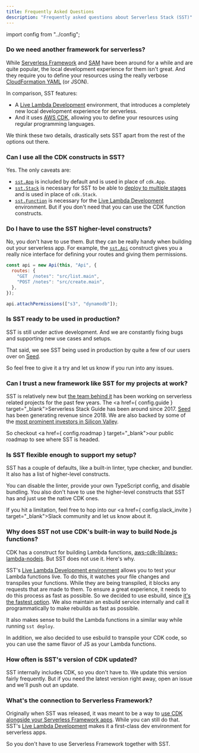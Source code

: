 ```yaml
---
title: Frequently Asked Questions
description: "Frequently asked questions about Serverless Stack (SST)"
---
```


import config from "../config";

### Do we need another framework for serverless?

While [Serverless Framework](https://github.com/serverless/serverless) and [SAM](https://github.com/aws/serverless-application-model) have been around for a while and are quite popular, the local development experience for them isn't great. And they require you to define your resources using the really verbose [CloudFormation YAML](https://serverless-stack.com/chapters/what-is-infrastructure-as-code.html#aws-cloudformation) (or JSON).

In comparison, SST features:

- A [Live Lambda Development](live-lambda-development.md) environment, that introduces a completely new local development experience for serverless.
- And it uses [AWS CDK](https://serverless-stack.com/chapters/what-is-aws-cdk.html), allowing you to define your resources using regular programming languages.

We think these two details, drastically sets SST apart from the rest of the options out there.

### Can I use all the CDK constructs in SST?

Yes. The only caveats are:

- [`sst.App`](constructs/App.md) is included by default and is used in place of `cdk.App`.
- [`sst.Stack`](constructs/Stack.md) is necessary for SST to be able to [deploy to multiple stages](quick-start.md#deploying-an-app) and is used in place of `cdk.Stack`.
- [`sst.Function`](constructs/Function.md) is necessary for the [Live Lambda Development](live-lambda-development.md) environment. But if you don't need that you can use the CDK function constructs.

### Do I have to use the SST higher-level constructs?

No, you don't have to use them. But they can be really handy when building out your serverless app. For example, the [`sst.Api`](constructs/Api.md) construct gives you a really nice interface for defining your routes and giving them permissions.

```js
const api = new Api(this, "Api", {
  routes: {
    "GET  /notes": "src/list.main",
    "POST /notes": "src/create.main",
  },
});

api.attachPermissions(["s3", "dynamodb"]);
```

### Is SST ready to be used in production?

SST is still under active development. And we are constantly fixing bugs and supporting new use cases and setups.

That said, we see SST being used in production by quite a few of our users over on [Seed](https://seed.run).

So feel free to give it a try and let us know if you run into any issues.

### Can I trust a new framework like SST for my projects at work?

SST is relatively new but [the team behind it](https://anoma.ly) has been working on serverless related projects for the past few years. The <a href={ config.guide } target="\_blank">Serverless Stack Guide</a> has been around since 2017. [Seed](https://seed.run) has been generating revenue since 2018. We are also backed by some of the [most prominent investors in Silicon Valley](https://anoma.ly).

So checkout <a href={ config.roadmap } target="\_blank">our public roadmap</a> to see where SST is headed.

### Is SST flexible enough to support my setup?

SST has a couple of defaults, like a built-in linter, type checker, and bundler. It also has a list of higher-level constructs.

You can disable the linter, provide your own TypeScript config, and disable bundling. You also don't have to use the higher-level constructs that SST has and just use the native CDK ones.

If you hit a limitation, feel free to hop into our <a href={ config.slack_invite } target="\_blank">Slack community</a> and let us know about it.

### Why does SST not use CDK's built-in way to build Node.js functions?

CDK has a construct for building Lambda functions, [aws-cdk-lib/aws-lambda-nodejs](https://docs.aws.amazon.com/cdk/api/v2/docs/aws-cdk-lib.aws_lambda_nodejs-readme.html). But SST does not use it. Here's why.

SST's [Live Lambda Development environment](live-lambda-development.md) allows you to test your Lambda functions live. To do this, it watches your file changes and transpiles your functions. While they are being transpiled, it blocks any requests that are made to them. To ensure a great experience, it needs to do this process as fast as possible. So we decided to use esbuild, since [it's the fastest option](https://esbuild.github.io/faq/#why-is-esbuild-fast). We also maintain an esbuild service internally and call it programmatically to make rebuilds as fast as possible.

It also makes sense to build the Lambda functions in a similar way while running `sst deploy`.

In addition, we also decided to use esbuild to transpile your CDK code, so you can use the same flavor of JS as your Lambda functions.

### How often is SST's version of CDK updated?

SST internally includes CDK, so you don't have to. We update this version fairly frequently. But if you need the latest version right away, open an issue and we'll push out an update.

### What's the connection to Serverless Framework?

Originally when SST was released, it was meant to be a way to [use CDK alongside your Serverless Framework apps](https://serverless-stack.com/chapters/using-aws-cdk-with-serverless-framework.html). While you can still do that. SST's [Live Lambda Development](live-lambda-development.md) makes it a first-class dev environment for serverless apps.

So you don't have to use Serverless Framework together with SST.
